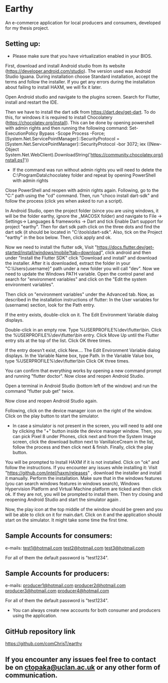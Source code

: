 # Earthy

An e-commerce application for local producers and consumers, developed for my thesis project.

## Setting up:
* Please make sure that you have virtualization enabled in your BIOS.

First, download and install Android studio from its website
(https://developer.android.com/studio). 
The version used was Android Studio Iguana. During installation choose Standard installation, accept the terms and follow the installer.
If you get any errors during the installation about failing to install HAXM, we will fix it later.

Open Android studio and navigate to the plugins screen. 
Search for Flutter, install and restart the IDE.

Then we have to install the dart sdk from https://dart.dev/get-dart.
To do this, for windows it is required to install Chocolatery (https://chocolatey.org/install). 
This can be done by opening powershell with admin rights and then running the following command:
Set-ExecutionPolicy Bypass -Scope Process -Force; [System.Net.ServicePointManager]::SecurityProtocol = [System.Net.ServicePointManager]::SecurityProtocol -bor 3072; iex ((New-Object System.Net.WebClient).DownloadString('https://community.chocolatey.org/install.ps1'))

* If the command was run without admin rights you will need to delete the C:\ProgramData\chocolatey folder and repeat by opening PowerShell with admin rights 

Close PowerShell and reopen with admin rights again. Following, go to the "C:\" path using the "cd" command.
Then, run "choco install dart-sdk" and follow the process (click yes when asked to run a script).

In Android Studio, open the project folder (since you are using windows, it will be the folder earthy, ignore the _MACOSX folder) and navigate to File -> Settings-> Languages & frameworks -> Dart and tick Enable Dart support for project "earthy".
Then for dart sdk path click on the three dots and find the dart sdk (it should be located in "C:\tools\dart-sdk".
Also, tick on the Project "earthy" in the box below. Then, click apply and ok.

Now we need to install the flutter sdk, Visit "https://docs.flutter.dev/get-started/install/windows/mobile?tab=download",
click android and then under "Install the Flutter SDK" click "Download and install" and download the installer.
After it is downloaded, extract the folder in your "C:\Users\{username}" path under a new folder you will call "dev".
Now we need to update the Windows PATH variable. 
Open the control panel and search for "environment variables" and click on the "Edit the system environment variables".

Then click on "environment variables" under the Advanced tab. Now, as described in the installation instructions of flutter:
In the User variables for (username) section, look for the Path entry.

If the entry exists, double-click on it.
The Edit Environment Variable dialog displays.

Double-click in an empty row.
Type %USERPROFILE%\dev\flutter\bin.
Click the %USERPROFILE%\dev\flutter\bin entry.
Click Move Up until the Flutter entry sits at the top of the list.
Click OK three times.

If the entry doesn’t exist, click New….
The Edit Environment Variable dialog displays.
In the Variable Name box, type Path.
In the Variable Value box, type %USERPROFILE%\dev\flutter\bin
Click OK three times.

You can confirm that everything works by opening a new command prompt and running "flutter doctor".
Now close and reopen Android Studio.

Open a terminal in Android Studio (bottom left of the window) and run the command "flutter pub get" twice.

Now close and reopen Android Studio again.

Following, click on the device manager icon on the right of the window. Click on the play button to start the simulator.

* In case a simulator is not present in the screen, you will need to add one by clicking the "+" button inside 
the device manager window. Then, you can pick Pixel 8 under Phones, click next and from the System Image screen, 
click the download button next to VanillaIceCream in the list, follow the process and then click next & finish. 
Finally, click the play button.

You will be prompted to Install HAXM if it is not installed. Click on "ok" and follow the instructions.
If you encounter any issues while installing it:
Visit "https://github.com/intel/haxm/releases" , download the installer and install it manually.
Perform the installation.
Make sure that in the windows features (you can search windows features in windows search), Windows Hypervision Platform and 
Virtual Machine platform are ticked and then click ok. 
If they are not, you will be prompted to install them.
Then try closing and reopening Android Studio and start the simulator again .

Now, the play icon at the top middle of the window should be green and you will be able to click on it for main.dart. 
Click on it and the application should start on the simulator. It might take some time the first time. 

## Sample Accounts for consumers:
e-mails: 
    test1@hotmail.com
    test2@hotmail.com
    test3@hotmail.com

For all of them the default password is "test1234".

## Sample Accounts for producers:
e-mails:
    producer1@hotmail.com
    producer2@hotmail.com
    producer3@hotmail.com
    producer4@hotmail.com

For all of them the default password is "test1234".

* You can always create new accounts for both consumer and producers using the application.

## GitHub repository link
https://github.com/comChrisT/earthy

## If you encounter any issues feel free to contact be on ctopaka@uclan.ac.uk or any other form of communication.

